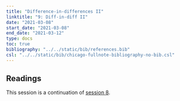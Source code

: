 ```yaml
---
title: "Difference-in-differences II"
linktitle: "9: Diff-in-diff II"
date: "2021-03-08"
start_date: "2021-03-08"
end_date: "2021-03-12"
type: docs
toc: true
bibliography: "../../static/bib/references.bib"
csl: "../../static/bib/chicago-fullnote-bibliography-no-bib.csl"
---
```


## Readings

This session is a continuation of [session 8](/content/08-content/).
